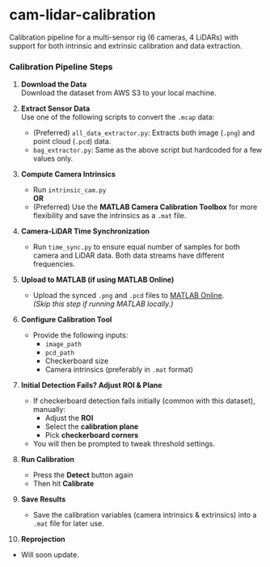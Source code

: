 # cam-lidar-calibration
Calibration pipeline for a multi-sensor rig (6 cameras, 4 LiDARs) with support for both intrinsic and extrinsic calibration and data extraction.

### Calibration Pipeline Steps

1. **Download the Data**  
   Download the dataset from AWS S3 to your local machine.

2. **Extract Sensor Data**  
   Use one of the following scripts to convert the `.mcap` data:
   - (Preferred) `all_data_extractor.py`: Extracts both image (`.png`) and point cloud (`.pcd`) data.
   - `bag_extractor.py`: Same as the above script but hardcoded for a few values only.

3. **Compute Camera Intrinsics**  
   - Run `intrinsic_cam.py`  
   **OR**  
   - (Preferred) Use the **MATLAB Camera Calibration Toolbox** for more flexibility and save the intrinsics as a `.mat` file.

4. **Camera-LiDAR Time Synchronization**  
   - Run `time_sync.py` to ensure equal number of samples for both camera and LiDAR data. Both data streams have different frequencies.

5. **Upload to MATLAB (if using MATLAB Online)**  
   - Upload the synced `.png` and `.pcd` files to [MATLAB Online](https://matlab.mathworks.com/).  
   *(Skip this step if running MATLAB locally.)*

6. **Configure Calibration Tool**  
   - Provide the following inputs:
     - `image_path`
     - `pcd_path`
     - Checkerboard size
     - Camera intrinsics (preferably in `.mat` format)

7. **Initial Detection Fails? Adjust ROI & Plane**  
   - If checkerboard detection fails initially (common with this dataset), manually:
     - Adjust the **ROI**
     - Select the **calibration plane**
     - Pick **checkerboard corners**
   - You will then be prompted to tweak threshold settings.

8. **Run Calibration**  
   - Press the **Detect** button again  
   - Then hit **Calibrate**

9. **Save Results**  
   - Save the calibration variables (camera intrinsics & extrinsics) into a `.mat` file for later use.

10. **Reprojection**
   - Will soon update.
